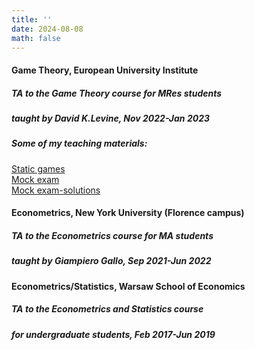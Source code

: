 ```yaml
---
title: ''
date: 2024-08-08
math: false
---
```

#### **Game Theory**, European University Institute  
##### TA to the Game Theory course for MRes students 
##### taught by David K.Levine, Nov 2022-Jan 2023  

##### Some of my teaching materials: 
[Static games](/uploads/Static%20game-example.pdf)\
[Mock exam](/uploads/Mock%20exam.pdf)\
[Mock exam-solutions](/uploads/Mock%20exam-solutions.pdf)

#### **Econometrics**, New York University (Florence campus)  
##### TA to the Econometrics course for MA students 
##### taught by Giampiero Gallo, Sep 2021-Jun 2022

#### **Econometrics/Statistics**, Warsaw School of Economics  
##### TA to the Econometrics and Statistics course 
##### for undergraduate students, Feb 2017-Jun 2019